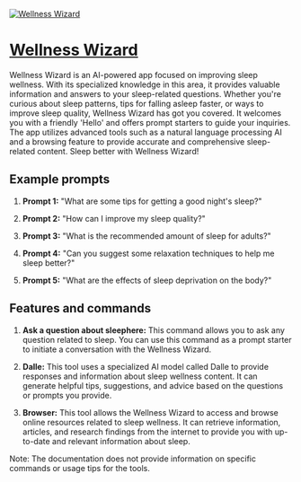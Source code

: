 [![Wellness Wizard](https://files.oaiusercontent.com/file-kRtIlyi91EhxqvRA4WsgcJFW?se=2123-10-18T10%3A18%3A54Z&sp=r&sv=2021-08-06&sr=b&rscc=max-age%3D31536000%2C%20immutable&rscd=attachment%3B%20filename%3DIMG_6898.jpg&sig=gl9OxL7KsBN%2BUk06yIDTEoaRmuZ92oYcL7GjDc42/%2B0%3D)](https://chat.openai.com/g/g-JmkGEp2D6-wellness-wizard)

# [Wellness Wizard](https://chat.openai.com/g/g-JmkGEp2D6-wellness-wizard)

Wellness Wizard is an AI-powered app focused on improving sleep wellness. With its specialized knowledge in this area, it provides valuable information and answers to your sleep-related questions. Whether you're curious about sleep patterns, tips for falling asleep faster, or ways to improve sleep quality, Wellness Wizard has got you covered. It welcomes you with a friendly 'Hello' and offers prompt starters to guide your inquiries. The app utilizes advanced tools such as a natural language processing AI and a browsing feature to provide accurate and comprehensive sleep-related content. Sleep better with Wellness Wizard!

## Example prompts

1. **Prompt 1:** "What are some tips for getting a good night's sleep?"

2. **Prompt 2:** "How can I improve my sleep quality?"

3. **Prompt 3:** "What is the recommended amount of sleep for adults?"

4. **Prompt 4:** "Can you suggest some relaxation techniques to help me sleep better?"

5. **Prompt 5:** "What are the effects of sleep deprivation on the body?"

## Features and commands

1. **Ask a question about sleephere:** This command allows you to ask any question related to sleep. You can use this command as a prompt starter to initiate a conversation with the Wellness Wizard.

2. **Dalle:** This tool uses a specialized AI model called Dalle to provide responses and information about sleep wellness content. It can generate helpful tips, suggestions, and advice based on the questions or prompts you provide.

3. **Browser:** This tool allows the Wellness Wizard to access and browse online resources related to sleep wellness. It can retrieve information, articles, and research findings from the internet to provide you with up-to-date and relevant information about sleep.

Note: The documentation does not provide information on specific commands or usage tips for the tools.